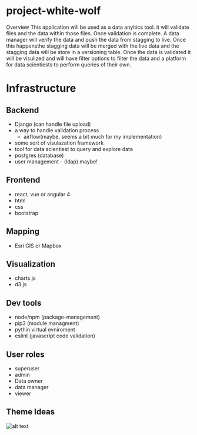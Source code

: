 # project-white-wolf

Overview
This application will be used as a data anyltics tool. it will validate files and the data within those files. Once validation is complete. A data manager will verify the data and push the data from stagging to live. Once this happensthe stagging data will be merged with the live data and the stagging data will be store in a versioning table. Once the data is validated it will be visulized and will have filter options to filter the data and a platform for data scientiests to perform queries of their own. 

# Infrastructure 

Backend 
---
- Django (can handle file upload)
- a way to handle validation process
  - airflow(maybe, seems a bit much for my implementation)
- some sort of visulazation framework
- tool for data scientiest to query and explore data
- postgres (database)
- user management - (ldap) maybe!

Frontend
---
- react, vue or angular 4
- html
- css
- bootstrap

Mapping
---
- Esri GIS or Mapbox

Visualization
---
- charts.js
- d3.js

Dev tools
---
- node/npm (package-management)
- pip3 (module managment)
- pythin virtual evniroment
- eslint (javascript code validation)

User roles
---
- superuser
- admin
- Data owner
- data manager
- viewer

Theme Ideas
---
![alt text](https://d85wutc1n854v.cloudfront.net/live/products/600x375/WB09498FH.png?v=4.1.0)
